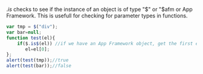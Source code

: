 $.is$ checks to see if the instance of an object is of type "$" or "$afm or App Framework.  This is usefull for checking for parameter types in functions.

```js
var tmp = $("div");
var bar=null;
function test(el){
	if($.is$(el)) //if we have an App Framework object, get the first element
	   el=el[0];
};
alert(test(tmp));//true
alert(test(bar));//false
```
